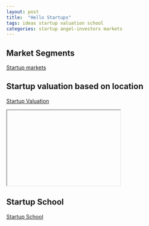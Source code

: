 ```yaml
---
layout: post
title:  "Hello Startups"
tags: ideas startup valuation school
categories: startup angel-investors markets 
---
```


## Market Segments
[Startup markets](https://angel.co/markets)

## Startup valuation based on location
[Startup Valuation](https://angel.co/valuations)
<iframe id="inlineFrameExample"
    title="Inline Frame Example"
    width="300"
    height="200"
    src=""https://www.openstreetmap.org/export/embed.html?bbox=-0.004017949104309083%2C51.47612752641776%2C0.00030577182769775396%2C51.478569861898606&layer=mapnik"">
</iframe>

## Startup School
[Startup School](https://www.startupschool.org/)
